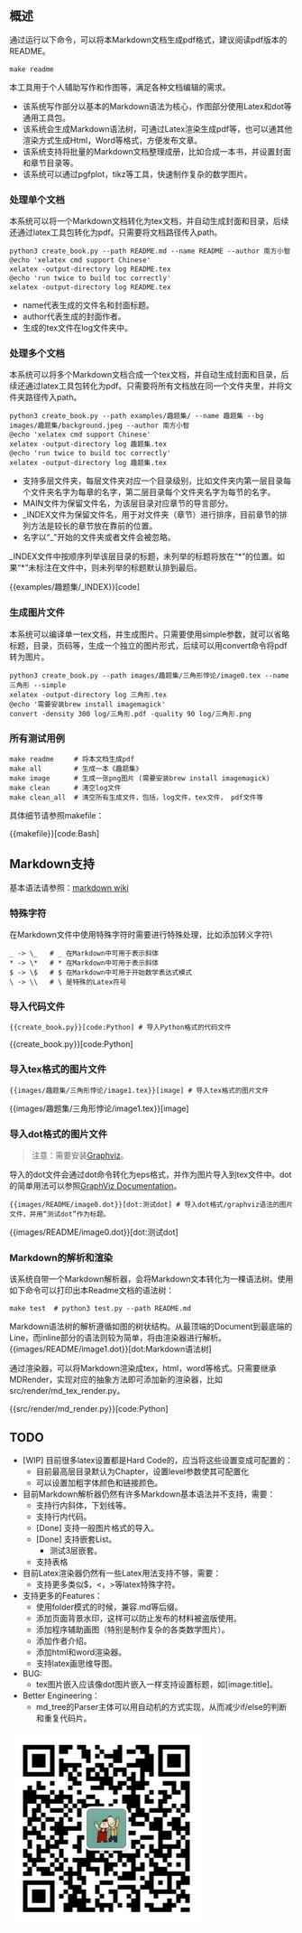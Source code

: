 

## 概述


通过运行以下命令，可以将本Markdown文档生成pdf格式，建议阅读pdf版本的README。

```
make readme
```

本工具用于个人辅助写作和作图等，满足各种文档编辑的需求。

* 该系统写作部分以基本的Markdown语法为核心，作图部分使用Latex和dot等通用工具包。
* 该系统会生成Markdown语法树，可通过Latex渲染生成pdf等，也可以通其他渲染方式生成Html，Word等格式，方便发布文章。
* 该系统支持将批量的Markdown文档整理成册，比如合成一本书，并设置封面和章节目录等。
* 该系统可以通过pgfplot，tikz等工具，快速制作复杂的数学图片。


### 处理单个文档
本系统可以将一个Markdown文档转化为tex文档，并自动生成封面和目录，后续还通过latex工具包转化为pdf。只需要将文档路径传入path。

```
python3 create_book.py --path README.md --name README --author 南方小智
@echo 'xelatex cmd support Chinese'
xelatex -output-directory log README.tex
@echo 'run twice to build toc correctly'
xelatex -output-directory log README.tex
```

* name代表生成的文件名和封面标题。
* author代表生成的封面作者。
* 生成的tex文件在log文件夹中。

### 处理多个文档
本系统可以将多个Markdown文档合成一个tex文档，并自动生成封面和目录，后续还通过latex工具包转化为pdf。只需要将所有文档放在同一个文件夹里，并将文件夹路径传入path。


```
python3 create_book.py --path examples/趣题集/ --name 趣题集 --bg images/趣题集/background.jpeg --author 南方小智
@echo 'xelatex cmd support Chinese'
xelatex -output-directory log 趣题集.tex
@echo 'run twice to build toc correctly'
xelatex -output-directory log 趣题集.tex
```

* 支持多层文件夹，每层文件夹对应一个目录级别，比如文件夹内第一层目录每个文件夹名字为每章的名字，第二层目录每个文件夹名字为每节的名字。
* MAIN文件为保留文件名，为该层目录对应章节的导言部分。
* \_INDEX文件为保留文件名，用于对文件夹（章节）进行排序，目前章节的排列方法是较长的章节放在靠前的位置。
* 名字以“\_”开始的文件夹或者文件会被忽略。

\_INDEX文件中按顺序列举该层目录的标题，未列举的标题将放在“\*”的位置。如果“\*”未标注在文件中，则未列举的标题默认排到最后。

{{examples/趣题集/_INDEX}}[code]


### 生成图片文件
本系统可以编译单一tex文档，并生成图片。只需要使用simple参数，就可以省略标题，目录，页码等，生成一个独立的图片形式，后续可以用convert命令将pdf转为图片。

```
python3 create_book.py --path images/趣题集/三角形悖论/image0.tex --name 三角形 --simple
xelatex -output-directory log 三角形.tex
@echo '需要安装brew install imagemagick'
convert -density 300 log/三角形.pdf -quality 90 log/三角形.png
```

### 所有测试用例
```
make readme     # 将本文档生成pdf
make all        # 生成一本《趣题集》
make image      # 生成一张png图片 (需要安装brew install imagemagick)
make clean      # 清空log文件
make clean_all  # 清空所有生成文件，包括，log文件，tex文件， pdf文件等
```

具体细节请参照makefile：

{{makefile}}[code:Bash]

## Markdown支持

基本语法请参照：[markdown wiki](https://simplemde.com/markdown-guide)

### 特殊字符

在Markdown文件中使用特殊字符时需要进行特殊处理，比如添加转义字符\\
```
_ -> \_   # _ 在Markdown中可用于表示斜体
* -> \*   # * 在Markdown中可用于表示斜体
$ -> \$   # $ 在Markdown中可用于开始数学表达式模式
\ -> \\   # \ 是特殊的Latex符号
```

### 导入代码文件

```
{{create_book.py}}[code:Python] # 导入Python格式的代码文件
```

{{create_book.py}}[code:Python]

### 导入tex格式的图片文件

```
{{images/趣题集/三角形悖论/image1.tex}}[image] # 导入tex格式的图片文件
```

{{images/趣题集/三角形悖论/image1.tex}}[image]


### 导入dot格式的图片文件

> 注意：需要安装[Graphviz](https://graphviz.org/download/)。

导入的dot文件会通过dot命令转化为eps格式，并作为图片导入到tex文件中。dot的简单用法可以参照[GraphViz Documentation](https://graphviz.org/documentation/)。

```
{{images/README/image0.dot}}[dot:测试dot] # 导入dot格式/graphviz语法的图片文件，并用“测试dot”作为标题。
```

{{images/README/image0.dot}}[dot:测试dot]


### Markdown的解析和渲染
该系统自带一个Markdown解析器，会将Markdown文本转化为一棵语法树。使用如下命令可以打印出本Readme文档的语法树：

```
make test  # python3 test.py --path README.md
```

Markdown语法树的解析遵循如图的树状结构。从最顶端的Document到最底端的Line，而inline部分的语法则较为简单，将由渲染器进行解析。
{{images/README/image1.dot}}[dot:Markdown语法树]

通过渲染器，可以将Markdown渲染成tex，html，word等格式。只需要继承MDRender，实现对应的抽象方法即可添加新的渲染器，比如src/render/md\_tex\_render.py。

{{src/render/md_render.py}}[code:Python]


## TODO

* [WIP] 目前很多latex设置都是Hard Code的，应当将这些设置变成可配置的：
    * 目前最高层目录默认为Chapter，设置level参数使其可配置化
    * 可以设置加粗字体颜色和链接颜色。
* 目前Markdown解析器仍然有许多Markdown基本语法并不支持，需要：
    * 支持行内斜体，下划线等。
    * 支持行内代码。
    * [Done] 支持一般图片格式的导入。
    * [Done] 支持嵌套List。
        * 测试3层嵌套。
    * 支持表格
* 目前Latex渲染器仍然有一些Latex用法支持不够，需要：
    * 支持更多类似\$，<，>等latex特殊字符。
* 支持更多的Features：
    * 使用folder模式的时候，兼容.md等后缀。
    * 添加页面背景水印，这样可以防止发布的材料被盗版使用。
    * 添加程序辅助画图（特别是制作复杂的各类数学图片）。
    * 添加作者介绍。
    * 添加html和word渲染器。
    * 支持latex画思维导图。
* BUG:
    * tex图片嵌入应该像dot图片嵌入一样支持设置标题，如[image:title]。
* Better Engineering：
    * md\_tree的Parser主体可以用自动机的方式实现，从而减少if/else的判断和重复代码片。

![扫码支持作者](images/README/qrcode_for_haqiandahulu_m_size.jpg)
